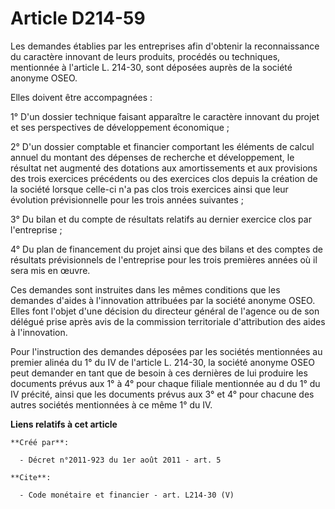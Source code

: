 # Article D214-59

Les demandes établies par les entreprises afin d'obtenir la reconnaissance du caractère innovant de leurs produits, procédés
ou techniques, mentionnée à l'article L. 214-30, sont déposées auprès de la société anonyme OSEO. 

Elles doivent être accompagnées : 

1° D'un dossier technique faisant apparaître le caractère innovant du projet et ses perspectives de développement
économique ; 

2° D'un dossier comptable et financier comportant les éléments de calcul annuel du montant des dépenses de recherche et
développement, le résultat net augmenté des dotations aux amortissements et aux provisions des trois exercices précédents ou
des exercices clos depuis la création de la société lorsque celle-ci n'a pas clos trois exercices ainsi que leur évolution
prévisionnelle pour les trois années suivantes ; 

3° Du bilan et du compte de résultats relatifs au dernier exercice clos par l'entreprise ; 

4° Du plan de financement du projet ainsi que des bilans et des comptes de résultats prévisionnels de l'entreprise pour les
trois premières années où il sera mis en œuvre. 

Ces demandes sont instruites dans les mêmes conditions que les demandes d'aides à l'innovation attribuées par la société
anonyme OSEO. Elles font l'objet d'une décision du directeur général de l'agence ou de son délégué prise après avis de la
commission territoriale d'attribution des aides à l'innovation. 

Pour l'instruction des demandes déposées par les sociétés mentionnées au premier alinéa du 1° du IV de l'article L. 214-30,
la société anonyme OSEO peut demander en tant que de besoin à ces dernières de lui produire les documents prévus aux 1° à 4°
pour chaque filiale mentionnée au d du 1° du IV précité, ainsi que les documents prévus aux 3° et 4° pour chacune des autres
sociétés mentionnées à ce même 1° du IV.

**Liens relatifs à cet article**

	**Créé par**:

	  - Décret n°2011-923 du 1er août 2011 - art. 5

	**Cite**:

	  - Code monétaire et financier - art. L214-30 (V)
